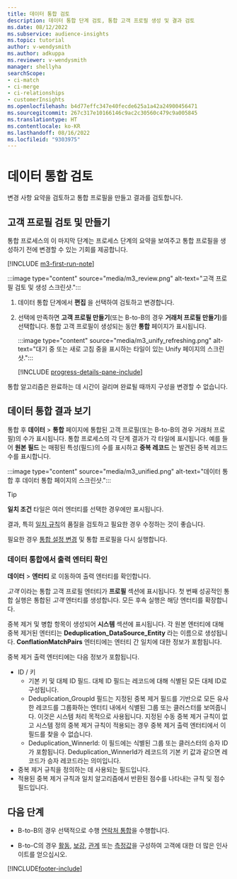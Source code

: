 ```yaml
---
title: 데이터 통합 검토
description: 데이터 통합 단계 검토, 통합 고객 프로필 생성 및 결과 검토
ms.date: 08/12/2022
ms.subservice: audience-insights
ms.topic: tutorial
author: v-wendysmith
ms.author: adkuppa
ms.reviewer: v-wendysmith
manager: shellyha
searchScope:
- ci-match
- ci-merge
- ci-relationships
- customerInsights
ms.openlocfilehash: b4d77effc347e40fecde625a1a42a24900456471
ms.sourcegitcommit: 267c317e10166146c9ac2c30560c479c9a005845
ms.translationtype: HT
ms.contentlocale: ko-KR
ms.lasthandoff: 08/16/2022
ms.locfileid: "9303975"
---
```

# <a name="review-data-unification"></a>데이터 통합 검토

변경 사항 요약을 검토하고 통합 프로필을 만들고 결과를 검토합니다.

## <a name="review-and-create-customer-profiles"></a>고객 프로필 검토 및 만들기

통합 프로세스의 이 마지막 단계는 프로세스 단계의 요약을 보여주고 통합 프로필을 생성하기 전에 변경할 수 있는 기회를 제공합니다.

[!INCLUDE [m3-first-run-note](includes/m3-first-run-note.md)]

:::image type="content" source="media/m3_review.png" alt-text="고객 프로필 검토 및 생성 스크린샷.":::

1. 데이터 통합 단계에서 **편집** 을 선택하여 검토하고 변경합니다.

1. 선택에 만족하면 **고객 프로필 만들기**(또는 B-to-B의 경우 **거래처 프로필 만들기**)를 선택합니다. 통합 고객 프로필이 생성되는 동안 **통합** 페이지가 표시됩니다.

   :::image type="content" source="media/m3_unify_refreshing.png" alt-text="대기 중 또는 새로 고침 중을 표시하는 타일이 있는 Unify 페이지의 스크린샷.":::

   [!INCLUDE [progress-details-pane-include](includes/progress-details-pane.md)]

통합 알고리즘은 완료하는 데 시간이 걸리며 완료될 때까지 구성을 변경할 수 없습니다.

## <a name="view-the-results-of-data-unification"></a>데이터 통합 ​​결과 보기

통합 후 **데이터** > **통합** 페이지에 통합된 고객 프로필(또는 B-to-B의 경우 거래처 프로필)의 수가 표시됩니다. 통합 프로세스의 각 단계 결과가 각 타일에 표시됩니다. 예를 들어 **원본 필드** 는 매핑된 특성(필드)의 수를 표시하고 **중복 레코드** 는 발견된 중복 레코드 수를 표시합니다.

:::image type="content" source="media/m3_unified.png" alt-text="데이터 통합 후 데이터 통합 페이지의 스크린샷.":::

> [!TIP]
> **일치 조건** 타일은 여러 엔터티를 선택한 경우에만 표시됩니다.

결과, 특히 [일치 규칙](data-unification-update.md#manage-match-rules)의 품질을 검토하고 필요한 경우 수정하는 것이 좋습니다.

필요한 경우 [통합 설정 변경](data-unification-update.md) 및 통합 프로필을 다시 실행합니다.

### <a name="verify-output-entities-from-data-unification"></a>데이터 통합에서 출력 엔터티 확인

**데이터** > **엔터티** 로 이동하여 출력 엔터티를 확인합니다.

*고객* 이라는 통합 고객 프로필 엔터티가 **프로필** 섹션에 표시됩니다. 첫 번째 성공적인 통합 실행은 통합된 *고객* 엔터티를 생성합니다. 모든 후속 실행은 해당 엔터티를 확장합니다.

중복 제거 및 병합 항목이 생성되어 **시스템** 섹션에 표시됩니다. 각 원본 엔터티에 대해 중복 제거된 엔터티는 **Deduplication_DataSource_Entity** 라는 이름으로 생성됩니다. **ConflationMatchPairs** 엔터티에는 엔터티 간 일치에 대한 정보가 포함됩니다.

중복 제거 출력 엔터티에는 다음 정보가 포함됩니다.
- ID / 키
  - 기본 키 및 대체 ID 필드. 대체 ID 필드는 레코드에 대해 식별된 모든 대체 ID로 구성됩니다.
  - Deduplication_GroupId 필드는 지정된 중복 제거 필드를 기반으로 모든 유사한 레코드를 그룹화하는 엔터티 내에서 식별된 그룹 또는 클러스터를 보여줍니다. 이것은 시스템 처리 목적으로 사용됩니다. 지정된 수동 중복 제거 규칙이 없고 시스템 정의 중복 제거 규칙이 적용되는 경우 중복 제거 출력 엔터티에서 이 필드를 찾을 수 없습니다.
  - Deduplication_WinnerId: 이 필드에는 식별된 그룹 또는 클러스터의 승자 ID가 포함됩니다. Deduplication_WinnerId가 레코드의 기본 키 값과 같으면 레코드가 승자 레코드라는 의미입니다.
- 중복 제거 규칙을 정의하는 데 사용되는 필드입니다.
- 적용된 중복 제거 규칙과 일치 알고리즘에서 반환된 점수를 나타내는 규칙 및 점수 필드입니다.

## <a name="next-step"></a>다음 단계

- B-to-B의 경우 선택적으로 수행 [연락처 통합](data-unification-contacts.md)을 수행합니다.

- B-to-C의 경우 [활동](activities.md), [보강](enrichment-hub.md), [관계](relationships.md) 또는 [측정값](measures.md)을 구성하여 고객에 대한 더 많은 인사이트를 얻으십시오.

[!INCLUDE[footer-include](includes/footer-banner.md)]
